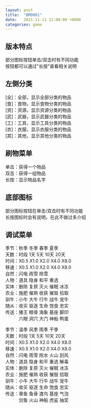 ```yaml
---  
layout: post  
title:  "BM0001"  
date:   2021-11-11 12:00:00 +0800  
categories: game  
---  
```

  

## 版本特点  

  部分图标按钮单击/双击时有不同功能  
  按钮都可以通过"长按"查看相关说明  

## 左侧分类  

  [全]：全部，显示全部分类的物品  
  [食]：食物，显示食物分类的物品  
  [资]：资源，显示资源分类的物品  
  [武]：武器，显示武器分类的物品  
  [工]：工具，显示工具分类的物品  
  [衣]：衣服，显示衣服分类的物品  
  [其]：其他，显示其他分类的物品  

## 刷物菜单  

  单击：获得一个物品  
  双击：获得一组物品  
  长按：显示物品名字  

## 底部图标  

  部分图标按钮在单击/双击时有不同功能  
  长按图标时会有说明，在此不做过多介绍  


## 调试菜单  

  季节：秋季  冬季  春季  夏季  
  天数：时段  1天  5天  10天  20天  
  时间：X0.5  X1.0  X2.0  X4.0  X8.0  
  移速：X0.5  X1.0  X2.0  X4.0  X8.0  
  自然：闪电  雨雪  除雪  
  人物：道具  隐身  和平  重选  
  实体：删除  复原  灭火  催眠  冰冻  
  农业：施肥  催熟  收获  摧毁  拾取  
  驯牛：小牛  大牛  行牛  战牛  宠牛  
  随从：收买  驱逐  生命  饱食  忠实  
  传送：猪王  眼骨  海象  基座  脚印  
  　　　六眼  洞穴  大门  神船  鸭蛋  
  
  
  
  季节：温季  风季  雨季  干季  
  天数：时段  1天  5天  10天  20天  
  时间：X0.5  X1.0  X2.0  X4.0  X8.0  
  移速：X0.5  X1.0  X2.0  X4.0  X8.0  
  自然：闪电  雨雪  除水  火山  刮风  
  人物：道具  隐身  和平  重选  解毒  
  实体：删除  复原  灭火  催眠  冰冻  
  农业：施肥  催熟  收获  摧毁  拾取  
  驯牛：小牛  大牛  行牛  战牛  宠牛  
  随从：收买  驱逐  生命  饱食  忠实  
  传送：章鱼  鱼骨  渡鸟  基座  气泡  
  　　　剑鱼  火山  神船  虎鲨  抽奖  